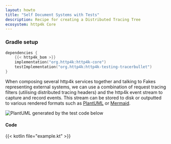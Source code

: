 ```yaml
---
layout: howto
title: "Self Document Systems with Tests"
description: Recipe for creating a Distributed Tracing Tree
ecosystem: http4k Core
---
```

### Gradle setup

```kotlin
dependencies {
    {{< http4k_bom >}}
    implementation("org.http4k:http4k-core")
    testImplementation("org.http4k:http4k-testing-tracerbullet")
}
```

When composing several http4k services together and talking to Fakes representing external systems, we can use a combination of request tracing filters (utilising distributed tracing headers) and the http4k event stream to capture and record events. This stream can be stored to disk or outputted to various rendered formats such as [PlantUML] or [Mermaid]. 

<img class="imageMid" alt="PlantUML generated by the test code below" 
src="/images/diagram.jpg">

#### Code

{{< kotlin file="example.kt" >}}

[PlantUML]: https://plantuml.com/
[Mermaid]: https://mermaid.js.org/
